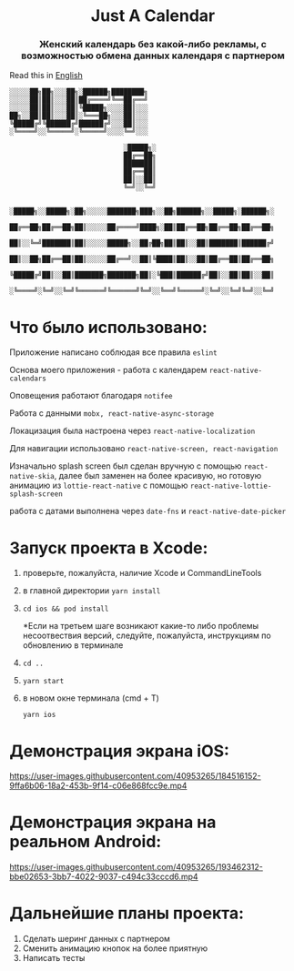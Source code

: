 <h1 align="center">Just A Calendar</h1>
<h3 align="center">Женский календарь без какой-либо рекламы, с возможностью обмена данных календаря с партнером</h3>


Read this in [English](README.en.md)


```
░░░░░██╗██╗░░░██╗░██████╗████████╗
░░░░░██║██║░░░██║██╔════╝╚══██╔══╝
░░░░░██║██║░░░██║╚█████╗░░░░██║░░░
██╗░░██║██║░░░██║░╚═══██╗░░░██║░░░
╚█████╔╝╚██████╔╝██████╔╝░░░██║░░░
░╚════╝░░╚═════╝░╚═════╝░░░░╚═╝░░░

                            ░█████╗░
                            ██╔══██╗
                            ███████║
                            ██╔══██║
                            ██║░░██║
                            ╚═╝░░╚═╝      
                                  
            ░█████╗░░█████╗░██╗░░░░░███████╗███╗░░██╗██████╗░░█████╗░██████╗░
            ██╔══██╗██╔══██╗██║░░░░░██╔════╝████╗░██║██╔══██╗██╔══██╗██╔══██╗
            ██║░░╚═╝███████║██║░░░░░█████╗░░██╔██╗██║██║░░██║███████║██████╔╝
            ██║░░██╗██╔══██║██║░░░░░██╔══╝░░██║╚████║██║░░██║██╔══██║██╔══██╗
            ╚█████╔╝██║░░██║███████╗███████╗██║░╚███║██████╔╝██║░░██║██║░░██║
            ░╚════╝░╚═╝░░╚═╝╚══════╝╚══════╝╚═╝░░╚══╝╚═════╝░╚═╝░░╚═╝╚═╝░░╚═╝

```

# Что было использовано: 

Приложение написано соблюдая все правила ```eslint```

Основа моего приложения - работа с календарем ```react-native-calendars```

Оповещения работают благодаря `notifee`

Работа с данными ```mobx, react-native-async-storage ```

Локацизация была настроена через ```react-native-localization```

Для навигации использовано ```react-native-screen, react-navigation```

Изначально splash screen был сделан вручную с помощью ```react-native-skia```, далее был заменен на более красивую, но готовую анимацию из ```lottie-react-native``` с помощью `react-native-lottie-splash-screen`

работа с датами выполнена через  ```date-fns``` и `react-native-date-picker`



 # Запуск проекта в Xcode:
    
1. проверьте, пожалуйста, наличие Xcode и CommandLineTools
     
2. в главной директории ``` yarn install ```
     
3. ``` cd ios && pod install ```

    *Если на третьем шаге возникают какие-то либо проблемы несоотвествия версий, следуйте, пожалуйста, инструкциям по обновлению в терминале    
     
4. ``` cd .. ```
     
5. ``` yarn start ```
     
6. в новом окне терминала (cmd + T)

     ``` yarn ios ```

 
  # Демонстрация экрана iOS:
 
https://user-images.githubusercontent.com/40953265/184516152-9ffa6b06-18a2-453b-9f14-c06e868fcc9e.mp4


 # Демонстрация экрана на реальном Android:

https://user-images.githubusercontent.com/40953265/193462312-bbe02653-3bb7-4022-9037-c494c33cccd6.mp4





 # Дальнейшие планы проекта:
1. Сделать шеринг данных с партнером
2. Сменить анимацию кнопок на более приятную
3. Написать тесты

